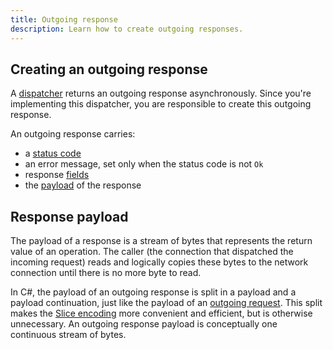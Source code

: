 ```yaml
---
title: Outgoing response
description: Learn how to create outgoing responses.
---
```


## Creating an outgoing response

A [dispatcher](dispatch-pipeline#the-dispatcher-abstraction) returns an outgoing response asynchronously. Since you're
implementing this dispatcher, you are responsible to create this outgoing response.

An outgoing response carries:

- a [status code](../invocation/incoming-response#status-code)
- an error message, set only when the status code is not `Ok`
- response [fields](../invocation/incoming-response#response-fields)
- the [payload](#response-payload) of the response

## Response payload

The payload of a response is a stream of bytes that represents the return value of an operation. The caller (the
connection that dispatched the incoming request) reads and logically copies these bytes to the network connection until
there is no more byte to read.

In C#, the payload of an outgoing response is split in a payload and a payload continuation, just like the payload
of an [outgoing request](../invocation/outgoing-request). This split makes the [Slice encoding][slice-encoding] more
convenient and efficient, but is otherwise unnecessary. An outgoing response payload is conceptually one continuous
stream of bytes.

[slice-encoding]: /slice/encoding
